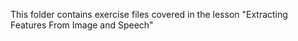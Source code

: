 This folder contains exercise files covered in the lesson "Extracting Features From Image and Speech"
